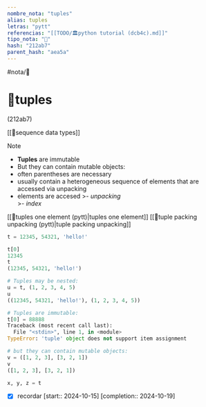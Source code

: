 ```yaml
---
nombre_nota: "tuples"
alias: tuples
letras: "pytt"
referencias: "[[TODO/🏛️python tutorial (dcb4c).md]]"
tipo_nota: "📑"
hash: "212ab7"
parent_hash: "aea5a"
---
```


#nota/📑

# 📑tuples
<div class="hash">(212ab7)</div>

[[🔌sequence data types]]


> [!NOTE] 
> - __Tuples__ are immutable
>-  But they can contain mutable objects:
>-  often parentheses are necessary
>- usually contain a heterogeneous sequence of elements that are accessed via unpacking
>- elements are accesed 
    >- _unpacking_  
    >- _index_
>

[[📑tuples one element (pytt)|tuples one element]]
[[📑tuple packing unpacking (pytt)|tuple packing unpacking]]


```python
t = 12345, 54321, 'hello!'

t[0]
12345
t
(12345, 54321, 'hello!')

# Tuples may be nested:
u = t, (1, 2, 3, 4, 5)
u
((12345, 54321, 'hello!'), (1, 2, 3, 4, 5))

# Tuples are immutable:
t[0] = 88888
Traceback (most recent call last):
  File "<stdin>", line 1, in <module>
TypeError: 'tuple' object does not support item assignment

# but they can contain mutable objects:
v = ([1, 2, 3], [3, 2, 1])
v
([1, 2, 3], [3, 2, 1])
```

```python
x, y, z = t
```


- [x] recordar  [start:: 2024-10-15]  [completion:: 2024-10-19]